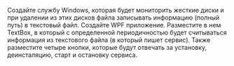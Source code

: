 Создайте службу Windows, которая будет мониторить жесткие диски и при удалении из этих дисков файла записывать информацию (полный путь) в текстовый файл. Создайте WPF приложение. Разместите в нем TextBox, в который с определенной периодичностью будет считываться информация из текстового файла (в который пишет сервис). Также разместите четыре кнопки, которые будут отвечать за установку, деинсталяцию, старт и остановку сервиса.  
